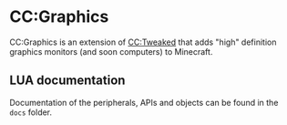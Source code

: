 # CC:Graphics

CC:Graphics is an extension of [CC:Tweaked](https://github.com/cc-tweaked/CC-Tweaked) that adds "high" definition graphics monitors (and soon computers) to Minecraft.

## LUA documentation

Documentation of the peripherals, APIs and objects can be found in the `docs` folder.